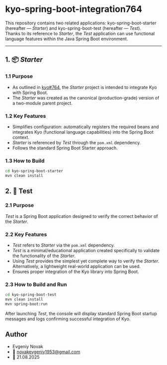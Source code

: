 # kyo-spring-boot-integration764

This repository contains two related applications: kyo-spring-boot-starter (hereafter — *Starter*) and kyo-spring-boot-test (hereafter — *Test*).  
Thanks to its reference to *Starter*, the *Test* application can use functional language features within the Java Spring Boot environment.  

---

## 1. 📦 *Starter*

### 1.1 Purpose
- As outlined in [kyo#764](https://github.com/getkyo/kyo/issues/764), the *Starter* project is intended to integrate Kyo with Spring Boot.  
- The *Starter* was created as the canonical (production-grade) version of a two-module parent project.

### 1.2 Key Features
- Simplifies configuration: automatically registers the required beans and integrates Kyo (functional language capabilities) into the Spring Boot context.  
- *Starter* is referenced by *Test* through the `pom.xml` dependency.
- Follows the standard Spring Boot Starter approach.  

### 1.3 How to Build
```bash
cd kyo-spring-boot-starter
mvn clean install
```
## 2. 🧪 Test

### 2.1 Purpose
*Test* is a Spring Boot application designed to verify the correct behavior of the *Starter*.

### 2.2 Key Features
- *Test* refers to *Starter* via the `pom.xml` dependency.
- *Test* is a minimal/educational application created specifically to validate the functionality of the *Starter*.
- Using *Test* provides the simplest yet complete way to verify the *Starter*. Alternatively, a lightweight real-world application can be used.
- Ensures proper integration of the Kyo library into Spring Boot.

### 2.3 How to Build and Run
```bash
cd kyo-spring-boot-test
mvn clean install
mvn spring-boot:run
```
After launching *Test*, the console will display standard Spring Boot startup messages and logs confirming successful integration of Kyo.

## Author
- Evgeniy Novak
- 📧 novakevgeniy1953@gmail.com
- 📅 21.08.2025







